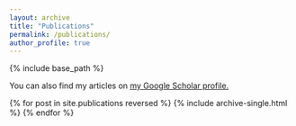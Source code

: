 ```yaml
---
layout: archive
title: "Publications"
permalink: /publications/
author_profile: true
---
```


{% include base_path %}

  You can also find my articles on <u><a href="{{author.googlescholar}}">my Google Scholar profile</a>.</u>

{% for post in site.publications reversed %}
  {% include archive-single.html %}
{% endfor %}
